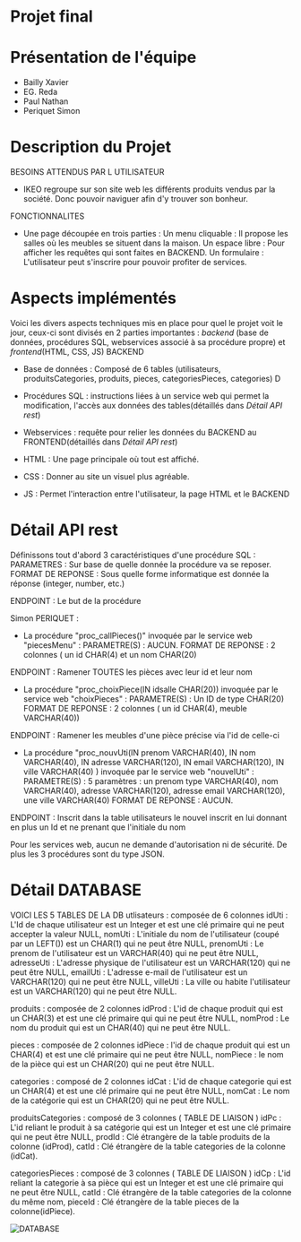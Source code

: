 # Projet final
# Présentation de l'équipe
* Bailly Xavier
* EG. Reda
* Paul Nathan
* Periquet Simon

# Description du Projet
BESOINS ATTENDUS PAR L UTILISATEUR
* IKEO regroupe sur son site web les différents produits vendus par la société. Donc pouvoir naviguer afin d'y trouver son bonheur.

FONCTIONNALITES
* Une page découpée en trois parties : 
Un menu cliquable : Il propose les salles où les meubles se situent dans la maison.
Un espace libre : Pour afficher les requêtes qui sont faites en BACKEND.
Un formulaire : L'utilisateur peut s'inscrire pour pouvoir profiter de services.
                                       
# Aspects implémentés
Voici les divers aspects techniques mis en place pour quel le projet voit le jour, ceux-ci sont divisés en 2 parties importantes :
*backend* (base de données, procédures SQL, webservices associé à sa procédure propre) et *frontend*(HTML, CSS, JS)
BACKEND 
* Base de données :
Composé de 6 tables (utilisateurs, produitsCategories, produits, pieces, categoriesPieces, categories)
D
* Procédures SQL : instructions liées à un service web qui permet la modification, l'accès aux données des tables(détaillés dans *Détail API rest*)
                                
* Webservices : requête pour relier les données du BACKEND au FRONTEND(détaillés dans *Détail API rest*)

* HTML : Une page principale où tout est affiché.

* CSS : Donner au site un visuel plus agréable.

* JS : Permet l'interaction entre l'utilisateur, la page HTML et le BACKEND
                                                        
# Détail API rest 

Définissons tout d'abord 3 caractéristiques d'une procédure SQL :
PARAMETRES : Sur base de quelle donnée la procédure va se reposer.
FORMAT DE REPONSE : Sous quelle forme informatique est donnée la réponse (integer, number, etc.)

ENDPOINT : Le but de la procédure

Simon PERIQUET : 

* La procédure "proc_callPieces()" invoquée par le service web "piecesMenu" : 
PARAMETRE(S) : AUCUN.
FORMAT DE REPONSE : 2 colonnes ( un id CHAR(4) et un nom  CHAR(20)

ENDPOINT : Ramener TOUTES les pièces avec leur id et leur nom

* La procédure "proc_choixPiece(IN idsalle CHAR(20)) invoquée par le service web "choixPieces" :
PARAMETRE(S) : Un ID de type CHAR(20)
FORMAT DE REPONSE : 2 colonnes ( un id CHAR(4), meuble VARCHAR(40))

ENDPOINT : Ramener les meubles d'une pièce précise via l'id de celle-ci

* La procédure "proc_nouvUti(IN prenom VARCHAR(40), IN nom VARCHAR(40), IN adresse VARCHAR(120), IN email VARCHAR(120), IN ville VARCHAR(40) ) invoquée par le service web "nouvelUti" :
PARAMETRE(S) : 5 paramètres : un prenom type VARCHAR(40), nom VARCHAR(40), adresse VARCHAR(120), adresse email VARCHAR(120), une ville VARCHAR(40)
FORMAT DE REPONSE : AUCUN.

ENDPOINT : Inscrit dans la table utilisateurs le nouvel inscrit en lui donnant en plus un Id et ne prenant que l'initiale du nom

Pour les services web, aucun ne demande d'autorisation ni de sécurité. De plus les 3 procédures sont du type JSON.

# Détail DATABASE
VOICI LES  5 TABLES DE LA DB 
utlisateurs : composée de 6 colonnes 
  idUti : L'Id de chaque utilisateur est un Integer et est une clé primaire qui ne peut accepter la valeur NULL,
  nomUti : L'initiale du nom de l'utilisateur (coupé par un LEFT()) est un CHAR(1) qui ne peut être NULL,
  prenomUti : Le prenom de l'utilisateur est un VARCHAR(40) qui ne peut être NULL,
  adresseUti : L'adresse physique de l'utilisateur est un VARCHAR(120) qui ne peut être NULL,
  emailUti : L'adresse e-mail de l'utilisateur est un VARCHAR(120) qui ne peut être NULL,
  villeUti : La ville ou habite l'utilisateur est un VARCHAR(120) qui ne peut être NULL.
  
produits : composée de  2 colonnes
  idProd : L'id de chaque produit qui est un CHAR(3) et est une clé primaire qui qui ne peut être NULL,
  nomProd : Le nom du produit qui est un CHAR(40) qui ne peut être NULL.

pieces : composée de 2 colonnes
  idPiece : l'id de chaque produit qui est un CHAR(4) et est une clé primaire qui ne peut être NULL,
  nomPiece : le nom de la pièce qui est un CHAR(20) qui ne peut être NULL.
  
categories : composé de 2 colonnes
  idCat : L'id de chaque categorie qui est un CHAR(4) et est une clé primaire qui ne peut être NULL,
  nomCat : Le nom de la catégorie qui est un CHAR(20) qui ne peut être NULL.
  
produitsCategories : composé de 3 colonnes ( TABLE DE LIAISON )
  idPc : L'id reliant le produit  à sa catégorie qui est un Integer et est une clé primaire qui ne peut être NULL,
  prodId : Clé étrangère de la table produits de la colonne (idProd),
  catId : Clé étrangère de la table categories de la colonne (idCat).
  
categoriesPieces : composé de 3 colonnes ( TABLE DE LIAISON )
  idCp : L'id reliant la categorie à sa pièce qui est un Integer et est une clé primaire qui ne peut être NULL,
  catId : Clé étrangère de la table categories de la colonne du même nom,
  pieceId : Clé étrangère de la table pieces de la colonne(idPiece).
  
  ![DATABASE](https://user-images.githubusercontent.com/64195967/82154179-6c5ac780-986c-11ea-9239-bf948196bee3.png)


